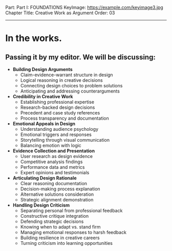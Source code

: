Part: Part I: FOUNDATIONS
KeyImage: https://example.com/keyimage3.jpg
Chapter Title: Creative Work as Argument
Order: 03

---

# In the works.

## Passing it by my editor. We will be discussing:

- **Building Design Arguments**
  - Claim-evidence-warrant structure in design
  - Logical reasoning in creative decisions
  - Connecting design choices to problem solutions
  - Anticipating and addressing counterarguments
- **Credibility in Creative Work**
  - Establishing professional expertise
  - Research-backed design decisions
  - Precedent and case study references
  - Process transparency and documentation
- **Emotional Appeals in Design**
  - Understanding audience psychology
  - Emotional triggers and responses
  - Storytelling through visual communication
  - Balancing emotion with logic
- **Evidence Collection and Presentation**
  - User research as design evidence
  - Competitive analysis findings
  - Performance data and metrics
  - Expert opinions and testimonials
- **Articulating Design Rationale**
  - Clear reasoning documentation
  - Decision-making process explanation
  - Alternative solutions consideration
  - Strategic alignment demonstration
- **Handling Design Criticism**
  - Separating personal from professional feedback
  - Constructive critique integration
  - Defending strategic decisions
  - Knowing when to adapt vs. stand firm
  - Managing emotional responses to harsh feedback
  - Building resilience in creative careers
  - Turning criticism into learning opportunities

<div style="height: 120px;"></div>
